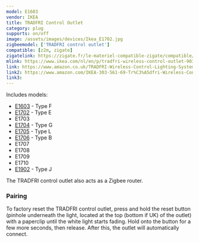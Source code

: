 ```yaml
---
model: E1603
vendor: IKEA
title: TRADFRI Control Outlet
category: plug
supports: on/off
image: /assets/images/devices/Ikea_E1702.jpg
zigbeemodel: ['TRADFRI control outlet']
compatible: [z2m, zigate]
zigatelink: https://zigate.fr/le-materiel-compatible-zigate/compatible/ikeatradfripriseconnecte
mlink: https://www.ikea.com/nl/en/p/tradfri-wireless-control-outlet-90356166/
link: https://www.amazon.co.uk/TRADFRI-Wireless-Control-Lighting-Systems/dp/B07PK5LCL2
link2: https://www.amazon.com/IKEA-303-561-69-Tr%C3%A5dfri-Wireless-Control/dp/B07KM9ZC31
link3: 
---
```

Includes models:
- [E1603](https://www.ikea.com/se/sv/p/tradfri-tradloest-uttag-90356166/) - Type F
- [E1702](https://www.ikea.com/fr/fr/p/tradfri-prise-connectee-20364476/) - Type E
- E1703
- [E1704](https://www.ikea.com/gb/en/p/tradfri-wireless-control-outlet-00364477/) - Type G
- [E1705](https://www.ikea.com/it/it/p/tradfri-presa-wireless-60364479/) - Type L
- [E1706](https://www.ikea.com/us/en/p/tradfri-wireless-control-outlet-30356169/) - Type B
- E1707
- E1708
- E1709
- E1710
- [E1902](https://www.ikea.com/ch/de/p/tradfri-steckdose-funkgesteuert-00473650/) - Type J


The TRADFRI control outlet also acts as a Zigbee router.

### Pairing
To factory reset the TRADFRI control outlet, press and hold the reset button
(pinhole underneath the light, located at the top (bottom if UK) of the outlet) with a
paperclip until the white light starts fading. Hold onto the button for a
few more seconds, then release. After this, the outlet will automatically connect. 
